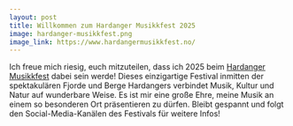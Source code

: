 ```yaml
---
layout: post
title: Willkommen zum Hardanger Musikkfest 2025
image: hardanger-musikkfest.png
image_link: https://www.hardangermusikkfest.no/
---
```


Ich freue mich riesig, euch mitzuteilen, dass ich 2025 beim [Hardanger Musikkfest](https://www.hardangermusikkfest.no/)
dabei sein werde!
Dieses einzigartige Festival inmitten der spektakulären Fjorde und Berge Hardangers verbindet Musik, Kultur und Natur
auf wunderbare Weise. Es ist mir eine große Ehre, meine Musik an einem so besonderen Ort präsentieren zu dürfen.
Bleibt gespannt und folgt den Social-Media-Kanälen des Festivals für weitere Infos!
